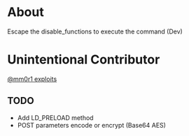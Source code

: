 # About
Escape the disable_functions to execute the command (Dev)

# Unintentional Contributor
[@mm0r1 exploits](https://github.com/mm0r1/exploits)

## TODO
+ Add LD_PRELOAD method
+ POST parameters encode or encrypt (Base64 AES)
